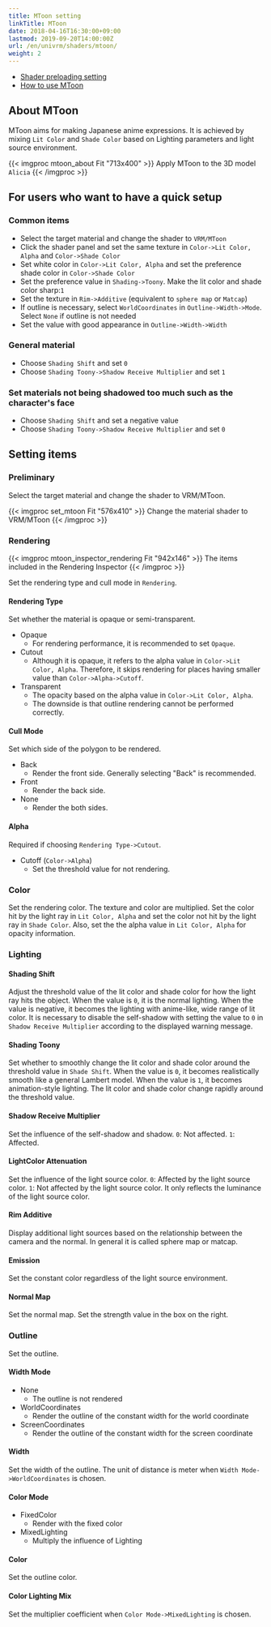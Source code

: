 ```yaml
---
title: MToon setting
linkTitle: MToon
date: 2018-04-16T16:30:00+09:00
lastmod: 2019-09-20T14:00:00Z
url: /en/univrm/shaders/mtoon/
weight: 2
---
```


- [Shader preloading setting](../../univrm_install/#shader-preloading-setting)
- [How to use MToon](https://niconare.nicovideo.jp/watch/kn3485)

## About MToon

MToon aims for making Japanese anime expressions. It is achieved by mixing `Lit Color` and `Shade Color` based on Lighting parameters and light source environment. 

{{< imgproc mtoon_about Fit "713x400" >}}
Apply MToon to the 3D model <code>Alicia</code>
{{< /imgproc >}}

## For users who want to have a quick setup

### Common items

- Select the target material and change the shader to `VRM/MToon`
- Click the shader panel and set the same texture in `Color->Lit Color, Alpha` and `Color->Shade Color`
- Set white color in `Color->Lit Color, Alpha` and set the preference shade color in `Color->Shade Color`
- Set the preference value in `Shading->Toony`. Make the lit color and shade color sharp:`1`
- Set the texture in `Rim->Additive` (equivalent to `sphere map` or `Matcap`)
- If outline is necessary, select `WorldCoordinates` in `Outline->Width->Mode`. Select `None` if outline is not needed
- Set the value with good appearance in `Outline->Width->Width`

### General material
- Choose `Shading Shift` and set `0`
- Choose `Shading Toony->Shadow Receive Multiplier` and set `1`

### Set materials not being shadowed too much such as the character's face
- Choose `Shading Shift` and set a negative value
- Choose `Shading Toony->Shadow Receive Multiplier` and set `0`

## Setting items

### Preliminary

Select the target material and change the shader to VRM/MToon.

{{< imgproc set_mtoon Fit "576x410" >}}
Change the material shader to VRM/MToon
{{< /imgproc >}}

### Rendering

{{< imgproc mtoon_inspector_rendering Fit "942x146" >}}
The items included in the Rendering Inspector
{{< /imgproc >}}

Set the rendering type and cull mode in `Rendering`.

#### Rendering Type

Set whether the material is opaque or semi-transparent.

- Opaque
    - For rendering performance, it is recommended to set `Opaque`.
- Cutout
    - Although it is opaque, it refers to the alpha value in `Color->Lit Color, Alpha`. Therefore, it skips rendering for places having smaller value than `Color->Alpha->Cutoff`.
- Transparent
    - The opacity based on the alpha value in `Color->Lit Color, Alpha`. 
    - The downside is that outline rendering cannot be performed correctly.

#### Cull Mode

Set which side of the polygon to be rendered.

- Back
    - Render the front side. Generally selecting "Back" is recommended.
- Front
    - Render the back side.
- None
    - Render the both sides.

#### Alpha

Required if choosing `Rendering Type->Cutout`.

- Cutoff (`Color->Alpha`)
    - Set the threshold value for not rendering.

### Color

Set the rendering color. The texture and color are multiplied. Set the color hit by the light ray in `Lit Color, Alpha` and set the color not hit by the light ray in `Shade Color`. Also, set the the alpha value in `Lit Color, Alpha` for opacity information.

### Lighting

#### Shading Shift

Adjust the threshold value of the lit color and shade color for how the light ray hits the object. When the value is `0`, it is the normal lighting. When the value is negative, it becomes the lighting with anime-like, wide range of lit color.  It is necessary to disable the self-shadow with setting the value to `0` in `Shadow Receive Multiplier` according to the displayed warning message.

#### Shading Toony

Set whether to smoothly change the lit color and shade color around the threshold value in `Shade Shift`. When the value is `0`, it becomes realistically smooth like a general Lambert model. When the value is `1`, it becomes animation-style lighting. The lit color and shade color change rapidly around the threshold value.

#### Shadow Receive Multiplier

Set the influence of the self-shadow and shadow. `0`: Not affected. `1`: Affected.

#### LightColor Attenuation

Set the influence of the light source color. `0`: Affected by the light source color. `1`: Not affected by the light source color. It only reflects the luminance of the light source color.

#### Rim Additive

Display additional light sources based on the relationship between the camera and the normal. In general it is called sphere map or matcap.

#### Emission

Set the constant color regardless of the light source environment.

#### Normal Map

Set the normal map. Set the strength value in the box on the right.

### Outline

Set the outline.

#### Width Mode

- None
    - The outline is not rendered
- WorldCoordinates
    - Render the outline of the constant width for the world coordinate
- ScreenCoordinates
    - Render the outline of the constant width for the screen coordinate

#### Width

Set the width of the outline. The unit of distance is meter when `Width Mode->WorldCoordinates` is chosen.

#### Color Mode

- FixedColor
    - Render with the fixed color
- MixedLighting
    - Multiply the influence of Lighting

#### Color

Set the outline color.

#### Color Lighting Mix

Set the multiplier coefficient when `Color Mode->MixedLighting` is chosen.
